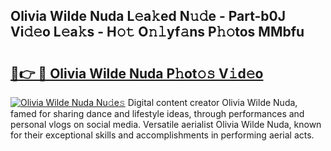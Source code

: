 ## Olivia Wilde Nuda L𝚎a𝚔ed N𝚞𝚍e - Part-b0J Vi𝚍𝚎o L𝚎a𝚔s - H𝚘𝚝 O𝚗𝚕yf𝚊ns P𝚑𝚘tos MMbfu

# <h2><a href="http://kf7g45r.oniu.top/?m=Olivia+Wilde+Nuda">🔗👉 🔴 Olivia Wilde Nuda P𝚑ot𝚘𝚜 V𝚒d𝚎o</a></h2>

[![Olivia Wilde Nuda Nu𝚍e𝚜](https://i.imgur.com/0qMVB7G.gif)](http://kf7g45r.oniu.top/?m=Olivia+Wilde+Nuda)
Digital content creator Olivia Wilde Nuda, famed for sharing dance and lifestyle ideas, through performances and personal vlogs on social media. Versatile aerialist Olivia Wilde Nuda, known for their exceptional skills and accomplishments in performing aerial acts.  
